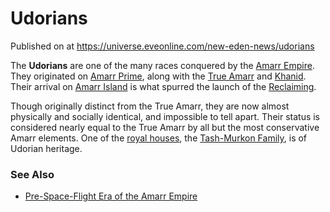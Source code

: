 # Udorians
Published on  at https://universe.eveonline.com/new-eden-news/udorians

The **Udorians** are one of the many races conquered by the [Amarr Empire](6BPFRy27fN4LnYlIyzvEwo). They originated on [Amarr Prime](bHRN1rfoBSiLCOFANsGI4), along with the [True Amarr](2DkiJVfiL1RYP5y7AJGSNN) and [Khanid](1IRIdXfOZrfl5BuFuabOh6). Their arrival on [Amarr Island](4wZzhhUMIfR4ziHGaMOiLJ) is what spurred the launch of the [Reclaiming](70QLNGRwCwHUgmcjTmuhsA).

Though originally distinct from the True Amarr, they are now almost physically and socially identical, and impossible to tell apart. Their status is considered nearly equal to the True Amarr by all but the most conservative Amarr elements. One of the [royal houses](54zoGW31RF0k0QF9KkOBjh), the [Tash-Murkon Family](4t1KEOTA8LvYIHDcOtIPAb), is of Udorian heritage.

### See Also
- [Pre-Space-Flight Era of the Amarr Empire](56asdztXc3S4tVJhB5sqgw)
